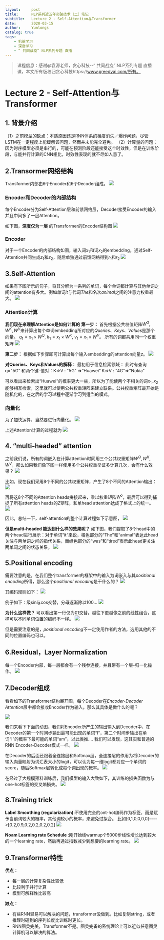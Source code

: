 ```yaml
---
layout:     post
title:      NLP系列近五年突破技术（二）笔记
subtitle:   Lecture 2 - Self-Attention与Transformer
date:       2020-03-15
author:     Yunlongs
catalog: true
tags:
    - 机器学习
    - 深度学习
    - “ 共同战疫” NLP系列专题 直播 
---
```


>课程信息：感谢@袁源老师，贪心科技--“ 共同战疫” NLP系列专题 直播课，本文所有版权归贪心科技https://www.greedyai.com/所有。

# Lecture 2 - Self-Attention与Transformer

## 1. 背景介绍
（1）之前模型的缺点：本质原因还是RNN体系的梯度消失／爆炸问题，尽管LSTM在一定程度上能缓解该问题，然而并未能完全避免。
（2）计算量的问题：因为时序模型必须是串行的，可能在预测阶段还能接受这个时效性，但是在训练阶段，与能并行计算的CNN相比，时效性表现的就不尽如人意了。

## 2.Transormer网络结构
Transformer内部由6个Encoder和6个Decoder组成。
![](https://yunlongs-1253041399.cos.ap-chengdu.myqcloud.com/image/NLP/GreedyAI-2/1.png)

### Encoder和Decoder的内部结构
每个Encoder分为Self-Attention层和前馈网络层，Decoder接受Encoder的输入并且中间多了一层Attention。

如下图，**深度仅为一层** 的Transformer的Encoder结构图
![](https://yunlongs-1253041399.cos.ap-chengdu.myqcloud.com/image/NLP/GreedyAI-2/2.png)

### Encoder
对于一个Encoder的内部结构如图，输入词$x_1$和词$x_2$的embedding，通过Self-Attention共同生成$z_1$和$z_2$，随后单独通过前馈网络得到$r_1$和$r_2$
![](https://yunlongs-1253041399.cos.ap-chengdu.myqcloud.com/image/NLP/GreedyAI-2/3.png)

## 3.Self-Attention
如果有下图所示的句子，将其分解为一系列的单词，每个单词都计算与其他单词之间的attention有多大。例如单词*it*与代词*The*和名次*animal*之间的注意力权重最大。
![](https://yunlongs-1253041399.cos.ap-chengdu.myqcloud.com/image/NLP/GreedyAI-2/4.png)

### Attention计算
**我们现在来理解Attention是如何计算的**
**第一步：** 首先根据公共权值矩阵$W^Q,W^K,W^V$来计算出每个单词embedding所对应的*Queries、Keys、Values*是那个向量。
$q_1 = x_1 \times W^Q$,
$k_1 = x_1 \times W^K$,
$v_1 = x_1 \times W^V$。
所有的词都共用同一个权重矩阵
![](https://yunlongs-1253041399.cos.ap-chengdu.myqcloud.com/image/NLP/GreedyAI-2/5.png)

**第二步：** 根据如下步骤即可计算出每个输入embedding的attention向量$z$。
![](https://yunlongs-1253041399.cos.ap-chengdu.myqcloud.com/image/NLP/GreedyAI-2/6.png)

**对Queries、Keys和Values的解释：** 最初用于信息检索领域：
此时有查询q="5G"
和两个键-值对：K=>V : "5G" =>“Huawei”
K=>V : "4G"=>"Nokia"

可以看出来检索出“Huawei”的概率更大一些，所以为了能使两个不相关的词$x_1,x_2$能够相互检索，这里就可以使用公共权重矩阵来建立联系。公共权重矩阵最开始是随机化的，在之后的学习过程中逐渐学习到适当的模式。

### 向量化
为了加快运算，当然要进行向量化。
![](https://yunlongs-1253041399.cos.ap-chengdu.myqcloud.com/image/NLP/GreedyAI-2/7.png)

上述Attention计算的过程就为
![](https://yunlongs-1253041399.cos.ap-chengdu.myqcloud.com/image/NLP/GreedyAI-2/8.png)

## 4. “multi-headed” attention
之前我们说，所有的词嵌入在计算attention时同用三个公共权重矩阵$W^Q,W^K,W^V$，那么如果我们像下图一样使用多个公共权重举证多计算几次，会有什么效果？
![](https://yunlongs-1253041399.cos.ap-chengdu.myqcloud.com/image/NLP/GreedyAI-2/9.png)

比如，现在我们采用8个不同的公共权重矩阵，产生了8个不同的Attention输出：
![](https://yunlongs-1253041399.cos.ap-chengdu.myqcloud.com/image/NLP/GreedyAI-2/10.png)

再将这8个不同的Attention heads拼接起来，乘以权重矩阵$W^o$，最后可以得到捕捉了所有attention heads的$Z$矩阵，和单head attention达成了格式上的统一。
![](https://yunlongs-1253041399.cos.ap-chengdu.myqcloud.com/image/NLP/GreedyAI-2/11.png)

因此，总结一下，self-attention的整个计算过程如下示意图，
![](https://yunlongs-1253041399.cos.ap-chengdu.myqcloud.com/image/NLP/GreedyAI-2/12.png)

**但是multi-headed 能达到什么样的效果呢？**
如下图，我们提取了8个head中的两个head进行展示：对于单词“it”来说，橘色部分的“The”和“animal”表达此head关注与两单词之间的指代关系，而绿色部分的“was”和“tired”表示此head更关注两单词之间的状态关系。
![](https://yunlongs-1253041399.cos.ap-chengdu.myqcloud.com/image/NLP/GreedyAI-2/13.png)

## 5.Positional encoding
需要注意的是，在我们整个transformer的框架中的输入为词嵌入与其*positional encoding*所得，那么这个*positional encoding*是干什么的？
![](https://yunlongs-1253041399.cos.ap-chengdu.myqcloud.com/image/NLP/GreedyAI-2/14.png)

其编码规则如下：
![](https://yunlongs-1253041399.cos.ap-chengdu.myqcloud.com/image/NLP/GreedyAI-2/15.png)

例子如下：级sin与cos交替，分母逐渐除以100...
![](https://yunlongs-1253041399.cos.ap-chengdu.myqcloud.com/image/NLP/GreedyAI-2/16.png)

**为什么这样做？**
可以看出第一行仅为01交替，越往下更越像之前的线性组合，这样可以不同单词位置的编码不一样。
![](https://yunlongs-1253041399.cos.ap-chengdu.myqcloud.com/image/NLP/GreedyAI-2/17.png)

但是需要注意的是，*positional encoding*不一定使用作者的方法，选用其他的不同的位置编码也可以。

## 6.Residual，Layer Normalization
每一个Encoder内部，每一层都会有一个残参连接，并且带有一个层-归一化操作。
![](https://yunlongs-1253041399.cos.ap-chengdu.myqcloud.com/image/NLP/GreedyAI-2/18.png)

## 7.Decoder组成
看看如下的Transformer结构展开图，每个Decoder在*Encoder-Decoder Attention*层中都会接收Encoder作为输入，那么其具体是做什么的呢？

![](https://yunlongs-1253041399.cos.ap-chengdu.myqcloud.com/image/NLP/GreedyAI-2/19.png)

我们来看下下面的动图，我们将Encoder所产生的输出输入到Decoder中，在Decoder的第一个时间步输出最可能出现的单词“I”，第二个时间步输出在单词“I”的概率下最可能的单词“am”，以此类推....
我们可以发现，这其实和普通的RNN Encoder-Decoder模式一样。
![](https://yunlongs-1253041399.cos.ap-chengdu.myqcloud.com/image/NLP/GreedyAI-2/19.gif)

在Decoder的后面还跟着全连接层和Softmax层，全连接层的作用为将Decoder的输入向量映射为词汇表大小的logit，可以认为每一维logit都对应一个单词的score，随后Softmax层转化成每个词出现的概率。
![](https://yunlongs-1253041399.cos.ap-chengdu.myqcloud.com/image/NLP/GreedyAI-2/20.png)

在经过了大规模预料训练后，我们模型的输入大致如下，其训练的损失函数为与one-hot标签的交叉熵损失。
![](https://yunlongs-1253041399.cos.ap-chengdu.myqcloud.com/image/NLP/GreedyAI-2/21.png)

## 8.Training trick
**Label Smoothing (regularization)**:不使用完全的ont-hot编码作为标签，而是赋予当前词较大的概率，其他词较小的概率，来避免过拟合。
比如[0,1,0,0,0,0]---->[0.2,0.9,0.2,0.2,0.2,0.2]
![](https://yunlongs-1253041399.cos.ap-chengdu.myqcloud.com/image/NLP/GreedyAI-2/22.png)

**Noam Learning rate Schedule** :刚开始线warmup个5000步线性增长达到较大的一个learning rate，然后再通过指数减少到想要的learning rate。
![](https://yunlongs-1253041399.cos.ap-chengdu.myqcloud.com/image/NLP/GreedyAI-2/23.png)

## 9.Transformer特性

**优点：**
- 每一层的计算复杂性比较低
- 比较利于并行计算
- 模型可解释性比较高

**缺点：**
- 有些RNN轻易可以解决的问题，transformer没做到。比如复制string，或者推理时碰到的序列长度比训练时更长。
- RNN图灵完美，Transformer不是。图灵完备的系统理论上可以近似任意图灵计算机可以解决的算法。